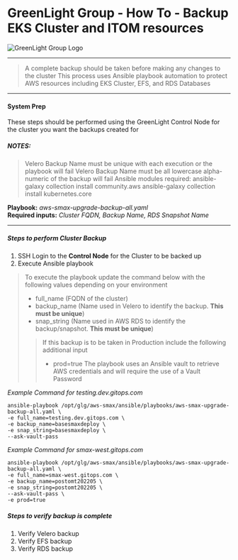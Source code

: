 # GreenLight Group - How To - Backup EKS Cluster and ITOM resources 
![GreenLight Group Logo](https://assets.website-files.com/5ebcb9396faf10d8f7644479/5ed6a066891af295a039860f_GLGLogolrg-p-500.png)

---

> A complete backup should be taken before making any changes to the cluster 
> This process uses Ansible playbook automation to protect AWS resources including EKS Cluster, EFS, and RDS Databases

---

#### System Prep
These steps should be performed using the GreenLight Control Node for the cluster you want the backups created for

##### NOTES:
> Velero Backup Name must be unique with each execution or the playbook will fail
> Velero Backup Name must be all lowercase alpha-numeric of the backup will fail
> Ansible modules required:
>     ansible-galaxy collection install community.aws
>     ansible-galaxy collection install kubernetes.core

**Playbook:** *aws-smax-upgrade-backup-all.yaml*  
**Required inputs:** *Cluster FQDN, Backup Name, RDS Snapshot Name*

---

##### Steps to perform Cluster Backup

1. SSH Login to the **Control Node** for the Cluster to be backed up
2. Execute Ansible playbook

> To execute the playbook update the command below with the following values depending on your environment
> - full_name (FQDN of the cluster)
> - backup_name (Name used in Velero to identify the backup. **This must be unique**)
> - snap_string (Name used in AWS RDS to identify the backup/snapshot. **This must be unique**)
> > If this backup is to be taken in Production include the following additional input
> > - prod=true
> The playbook uses an Ansible vault to retrieve AWS credentials and will require the use of a Vault Password

*Example Command for testing.dev.gitops.com*  
```
ansible-playbook /opt/glg/aws-smax/ansible/playbooks/aws-smax-upgrade-backup-all.yaml \
-e full_name=testing.dev.gitops.com \
-e backup_name=basesmaxdeploy \
-e snap_string=basesmaxdeploy \
--ask-vault-pass
```

*Example Command for smax-west.gitops.com*  
```
ansible-playbook /opt/glg/aws-smax/ansible/playbooks/aws-smax-upgrade-backup-all.yaml \
-e full_name=smax-west.gitops.com \
-e backup_name=postomt202205 \
-e snap_string=postomt202205 \
--ask-vault-pass \
-e prod=true
```

##### Steps to verify backup is complete

1. Verify Velero backup
2. Verify EFS backup
3. Verify RDS backup
